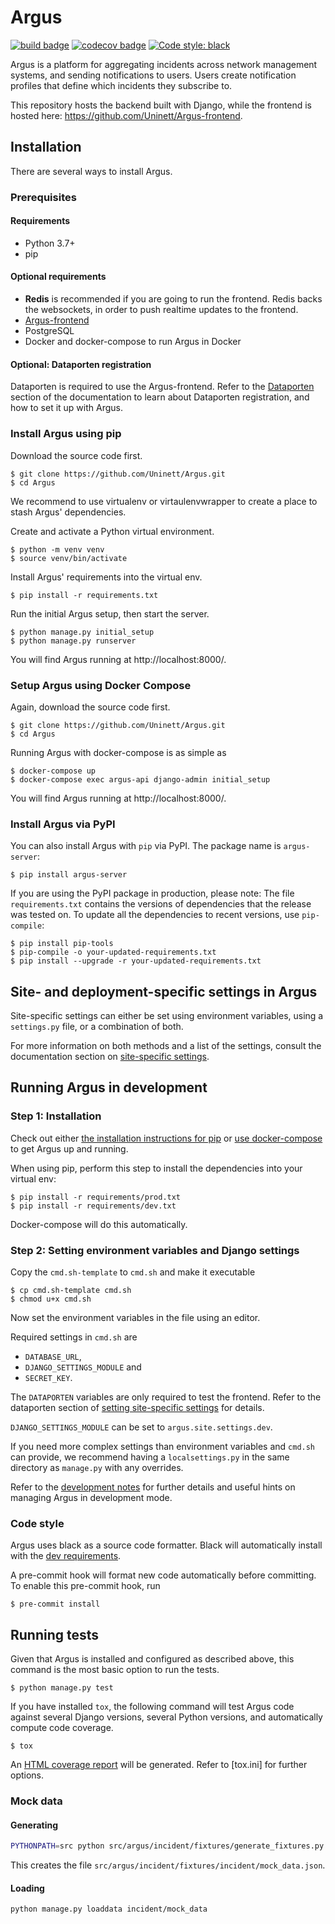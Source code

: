 # Argus
[![build badge](https://github.com/Uninett/Argus/workflows/build/badge.svg)](https://github.com/Uninett/Argus/actions)
[![codecov badge](https://codecov.io/gh/Uninett/Argus/branch/master/graph/badge.svg)](https://codecov.io/gh/Uninett/Argus)
[![Code style: black](https://img.shields.io/badge/code%20style-black-000000.svg)](https://github.com/psf/black)

Argus is a platform for aggregating incidents across network management systems, and
sending notifications to users. Users create notification profiles that define which
incidents they subscribe to.

This repository hosts the backend built with Django, while the frontend is hosted here:
https://github.com/Uninett/Argus-frontend.

## Installation

There are several ways to install Argus.

### Prerequisites

#### Requirements

* Python 3.7+
* pip

#### Optional requirements

* **Redis**
  is recommended if you are going to run the frontend.
  Redis backs the websockets, in order to push realtime updates to the frontend.
* [Argus-frontend](https://github.com/Uninett/Argus-frontend/)
* PostgreSQL
* Docker and docker-compose to run Argus in Docker

#### Optional: Dataporten registration

Dataporten is required to use the Argus-frontend.
Refer to the [Dataporten](doc/dataporten.rst) section of the documentation to learn
about Dataporten registration, and how to set it up with Argus.

### Install Argus using pip

Download the source code first.
```console
$ git clone https://github.com/Uninett/Argus.git
$ cd Argus
```

We recommend to use virtualenv or virtaulenvwrapper to create
a place to stash Argus' dependencies.

Create and activate a Python virtual environment.
```console
$ python -m venv venv
$ source venv/bin/activate
```

Install Argus' requirements into the virtual env.
```console
$ pip install -r requirements.txt
```

Run the initial Argus setup, then start the server.
```console
$ python manage.py initial_setup
$ python manage.py runserver
```

You will find Argus running at http://localhost:8000/.

### Setup Argus using Docker Compose

Again, download the source code first.
```console
$ git clone https://github.com/Uninett/Argus.git
$ cd Argus
```

Running Argus with docker-compose is as simple as
```console
$ docker-compose up
$ docker-compose exec argus-api django-admin initial_setup
```

You will find Argus running at http://localhost:8000/.

### Install Argus via PyPI

You can also install Argus with `pip` via PyPI. The package name is `argus-server`:
```console
$ pip install argus-server
```

If you are using the PyPI package in production, please note: The file
`requirements.txt` contains the versions of dependencies that the release was
tested on.
To update all the dependencies to recent versions, use `pip-compile`:

```console
$ pip install pip-tools
$ pip-compile -o your-updated-requirements.txt
$ pip install --upgrade -r your-updated-requirements.txt
```

## Site- and deployment-specific settings in Argus

Site-specific settings can either be set using environment variables, using a
`settings.py` file, or a combination of both.

For more information on both methods and a list of the settings, consult the
documentation section on
[site-specific settings](docs/site-specific-settings.rst).


## Running Argus in development

### Step 1: Installation

Check out either [the installation instructions for pip](#install-argus-using-pip) or
[use docker-compose](#setup-argus-using-docker-compose) to get Argus up and
running.

When using pip, perform this step to install the dependencies into your virtual env:
```console
$ pip install -r requirements/prod.txt
$ pip install -r requirements/dev.txt
```

Docker-compose will do this automatically.

### Step 2: Setting environment variables and Django settings

Copy the `cmd.sh-template` to `cmd.sh` and make it executable
```console
$ cp cmd.sh-template cmd.sh
$ chmod u+x cmd.sh
```
Now set the environment variables in the file using an editor.

Required settings in `cmd.sh` are

- `DATABASE_URL`,
- `DJANGO_SETTINGS_MODULE` and
- `SECRET_KEY`.

The `DATAPORTEN` variables are only required to test the frontend.
Refer to the dataporten section of
[setting site-specific settings](docs/site-specific-settings.rst) for details.

`DJANGO_SETTINGS_MODULE` can be set to `argus.site.settings.dev`.

If you need more complex settings than environment variables and ``cmd.sh`` can provide,
we recommend having a `localsettings.py` in the same directory as `manage.py` with any
overrides.

Refer to the [development notes](doc/development.rst) for further details and
useful hints on managing Argus in development mode.

### Code style

Argus uses black as a source code formatter. Black will automatically install
with the [dev requirements](requirements/dev.txt).

A pre-commit hook will format new code automatically before committing.
To enable this pre-commit hook, run

```console
$ pre-commit install
```


## Running tests

Given that Argus is installed and configured as described above,
this command is the most basic option to run the tests.
```console
$ python manage.py test
```

If you have installed `tox`, the following command will
test Argus code against several Django versions, several Python versions, and
automatically compute code coverage.
```console
$ tox
```
An [HTML coverage report](htmlcov/index.html) will be generated.
Refer to [tox.ini] for further options.

### Mock data

#### Generating

```sh
PYTHONPATH=src python src/argus/incident/fixtures/generate_fixtures.py
```

This creates the file `src/argus/incident/fixtures/incident/mock_data.json`.

#### Loading

```sh
python manage.py loaddata incident/mock_data
```
